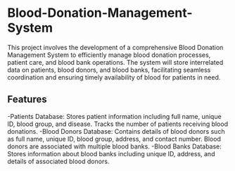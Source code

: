 # Blood-Donation-Management-System 
This project involves the development of a comprehensive Blood Donation Management System to efficiently manage blood donation processes, patient care, and blood bank operations. The system will store interrelated data on patients, blood donors, and blood banks, facilitating seamless coordination 
and ensuring timely availability of blood for patients in need.
## Features
-Patients Database: Stores patient information including full name, unique ID, blood group, and disease. Tracks the number of patients receiving blood donations.
-Blood Donors Database: Contains details of blood donors such as full name, unique ID, blood group, address, and contact number. Blood donors are associated with multiple blood banks.
-Blood Banks Database: Stores information about blood banks including unique ID, address, and details of associated blood donors.
